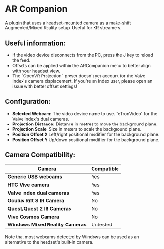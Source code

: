 # AR Companion
A plugin that uses a headset-mounted camera as a make-shift Augmented/Mixed Reality setup. Useful for XR streamers.

## Useful information:
- If the video device disconnects from the PC, press the J key to reload the feed.
- Offsets can be applied within the ARCompanion menu to better align with your headset view.
- The "OpenVR Projection" preset doesn't yet account for the Valve Index's camera displacement. If you're an Index user, please open an issue with better offset settings!
## Configuration:
* **Selected Webcam:** The video device name to use. "eTronVideo" for the Valve Index's dual cameras.
* **Projection Distance:** Distance in metres to move the background plane.
* **Projection Scale:** Size in meters to scale the background plane.
* **Position Offset X** Left/right positional modifier for the background plane.
* **Position Offset Y** Up/down positional modifier for the background plane.
## Camera Compatibility:
|Camera| Compatible
|-------------------------------|-----------|
|**Generic USB webcams**| Yes|
| **HTC Vive camera**| Yes|
| **Valve Index dual cameras**| Yes|
| **Oculus Rift S IR Camera**| No|
| **Quest/Quest 2 IR Cameras**| No|
| **Vive Cosmos Camera**| No|
| **Windows Mixed Reality Cameras**| Untested|

Note that most webcams detected by Windows can be used as an alternative to the headset's built-in camera.
